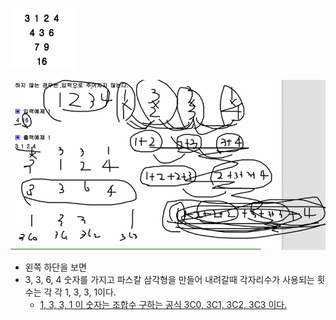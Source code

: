 ![](2021-10-26-22-52-28.png)

![](2021-10-27-10-30-21.png)

* 왼쪽 하단을 보면
* 3, 3, 6, 4 숫자를 가지고 파스칼 삼각형을 만들어 내려갈때 각자리수가 사용되는 횟수는 각 각 1, 3, 3, 1이다.
    * <u>1, 3, 3, 1 이 숫자는 조합수 구하는 공식 3C0, 3C1, 3C2, 3C3 이다.</u>

